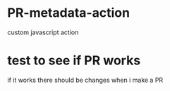 # PR-metadata-action
custom javascript action
# test to see if PR works
if it works there should be changes when i make a PR
